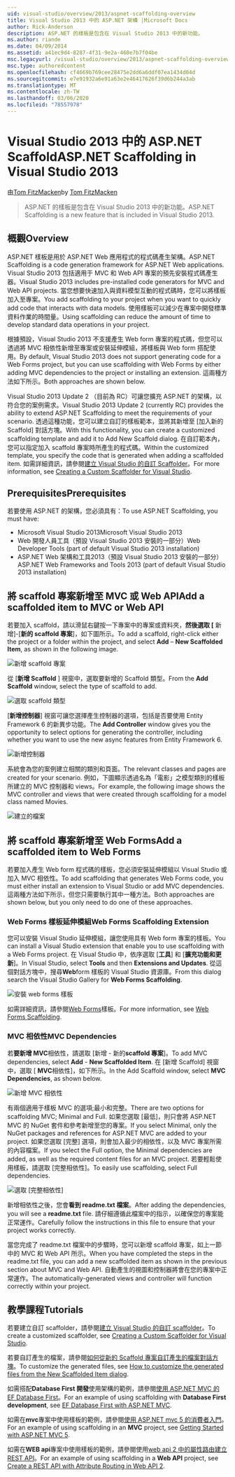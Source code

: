 ```yaml
---
uid: visual-studio/overview/2013/aspnet-scaffolding-overview
title: Visual Studio 2013 中的 ASP.NET 架構 |Microsoft Docs
author: Rick-Anderson
description: ASP.NET 的樣板是包含在 Visual Studio 2013 中的新功能。
ms.author: riande
ms.date: 04/09/2014
ms.assetid: a41ec9d4-8287-4f31-9e2a-460e7b7f04be
msc.legacyurl: /visual-studio/overview/2013/aspnet-scaffolding-overview
msc.type: authoredcontent
ms.openlocfilehash: cf4669b769cee28475e2dd6a6ddf07ea1434d04d
ms.sourcegitcommit: e7e91932a6e91a63e2e46417626f39d6b244a3ab
ms.translationtype: MT
ms.contentlocale: zh-TW
ms.lasthandoff: 03/06/2020
ms.locfileid: "78557978"
---
```

# <a name="aspnet-scaffolding-in-visual-studio-2013"></a><span data-ttu-id="0c5b7-103">Visual Studio 2013 中的 ASP.NET Scaffold</span><span class="sxs-lookup"><span data-stu-id="0c5b7-103">ASP.NET Scaffolding in Visual Studio 2013</span></span>

<span data-ttu-id="0c5b7-104">由[Tom FitzMacken](https://github.com/tfitzmac)</span><span class="sxs-lookup"><span data-stu-id="0c5b7-104">by [Tom FitzMacken](https://github.com/tfitzmac)</span></span>

> <span data-ttu-id="0c5b7-105">ASP.NET 的樣板是包含在 Visual Studio 2013 中的新功能。</span><span class="sxs-lookup"><span data-stu-id="0c5b7-105">ASP.NET Scaffolding is a new feature that is included in Visual Studio 2013.</span></span>

## <a name="overview"></a><span data-ttu-id="0c5b7-106">概觀</span><span class="sxs-lookup"><span data-stu-id="0c5b7-106">Overview</span></span>

<span data-ttu-id="0c5b7-107">ASP.NET 樣板是用於 ASP.NET Web 應用程式的程式碼產生架構。</span><span class="sxs-lookup"><span data-stu-id="0c5b7-107">ASP.NET Scaffolding is a code generation framework for ASP.NET Web applications.</span></span> <span data-ttu-id="0c5b7-108">Visual Studio 2013 包括適用于 MVC 和 Web API 專案的預先安裝程式碼產生器。</span><span class="sxs-lookup"><span data-stu-id="0c5b7-108">Visual Studio 2013 includes pre-installed code generators for MVC and Web API projects.</span></span> <span data-ttu-id="0c5b7-109">當您想要快速加入與資料模型互動的程式碼時，您可以將樣板加入至專案。</span><span class="sxs-lookup"><span data-stu-id="0c5b7-109">You add scaffolding to your project when you want to quickly add code that interacts with data models.</span></span> <span data-ttu-id="0c5b7-110">使用樣板可以減少在專案中開發標準資料作業的時間量。</span><span class="sxs-lookup"><span data-stu-id="0c5b7-110">Using scaffolding can reduce the amount of time to develop standard data operations in your project.</span></span>

<span data-ttu-id="0c5b7-111">根據預設，Visual Studio 2013 不支援產生 Web form 專案的程式碼，但您可以透過將 MVC 相依性新增至專案或安裝延伸模組，將樣板與 Web form 搭配使用。</span><span class="sxs-lookup"><span data-stu-id="0c5b7-111">By default, Visual Studio 2013 does not support generating code for a Web Forms project, but you can use scaffolding with Web Forms by either adding MVC dependencies to the project or installing an extension.</span></span> <span data-ttu-id="0c5b7-112">這兩種方法如下所示。</span><span class="sxs-lookup"><span data-stu-id="0c5b7-112">Both approaches are shown below.</span></span>

<span data-ttu-id="0c5b7-113">Visual Studio 2013 Update 2 （目前為 RC）可讓您擴充 ASP.NET 的架構，以符合您的案例需求。</span><span class="sxs-lookup"><span data-stu-id="0c5b7-113">Visual Studio 2013 Update 2 (currently RC) provides the ability to extend ASP.NET Scaffolding to meet the requirements of your scenario.</span></span> <span data-ttu-id="0c5b7-114">透過這種功能，您可以建立自訂的樣板範本，並將其新增至 [加入新的 Scaffold] 對話方塊。</span><span class="sxs-lookup"><span data-stu-id="0c5b7-114">With this functionality, you can create a customized scaffolding template and add it to Add New Scaffold dialog.</span></span> <span data-ttu-id="0c5b7-115">在自訂範本內，您可以指定加入 scaffold 專案時所產生的程式碼。</span><span class="sxs-lookup"><span data-stu-id="0c5b7-115">Within the customized template, you specify the code that is generated when adding a scaffolded item.</span></span> <span data-ttu-id="0c5b7-116">如需詳細資訊，請參閱[建立 Visual Studio 的自訂 Scaffolder](https://go.microsoft.com/fwlink/p/?LinkId=395029)。</span><span class="sxs-lookup"><span data-stu-id="0c5b7-116">For more information, see [Creating a Custom Scaffolder for Visual Studio](https://go.microsoft.com/fwlink/p/?LinkId=395029).</span></span>

## <a name="prerequisites"></a><span data-ttu-id="0c5b7-117">Prerequisites</span><span class="sxs-lookup"><span data-stu-id="0c5b7-117">Prerequisites</span></span>

<span data-ttu-id="0c5b7-118">若要使用 ASP.NET 的架構，您必須具有：</span><span class="sxs-lookup"><span data-stu-id="0c5b7-118">To use ASP.NET Scaffolding, you must have:</span></span>

- <span data-ttu-id="0c5b7-119">Microsoft Visual Studio 2013</span><span class="sxs-lookup"><span data-stu-id="0c5b7-119">Microsoft Visual Studio 2013</span></span>
- <span data-ttu-id="0c5b7-120">Web 開發人員工具（預設 Visual Studio 2013 安裝的一部分）</span><span class="sxs-lookup"><span data-stu-id="0c5b7-120">Web Developer Tools (part of default Visual Studio 2013 installation)</span></span>
- <span data-ttu-id="0c5b7-121">ASP.NET Web 架構和工具2013（預設 Visual Studio 2013 安裝的一部分）</span><span class="sxs-lookup"><span data-stu-id="0c5b7-121">ASP.NET Web Frameworks and Tools 2013 (part of default Visual Studio 2013 installation)</span></span>

## <a name="add-a-scaffolded-item-to-mvc-or-web-api"></a><span data-ttu-id="0c5b7-122">將 scaffold 專案新增至 MVC 或 Web API</span><span class="sxs-lookup"><span data-stu-id="0c5b7-122">Add a scaffolded item to MVC or Web API</span></span>

<span data-ttu-id="0c5b7-123">若要加入 scaffold，請以滑鼠右鍵按一下專案中的專案或資料夾，**然後選取 [** 新增]-[**新的 scaffold 專案**]，如下圖所示。</span><span class="sxs-lookup"><span data-stu-id="0c5b7-123">To add a scaffold, right-click either the project or a folder within the project, and select **Add** – **New Scaffolded Item**, as shown in the following image.</span></span>

![新增 scaffold 專案](aspnet-scaffolding-overview/_static/image1.png)

<span data-ttu-id="0c5b7-125">從 [**新增 Scaffold** ] 視窗中，選取要新增的 Scaffold 類型。</span><span class="sxs-lookup"><span data-stu-id="0c5b7-125">From the **Add Scaffold** window, select the type of scaffold to add.</span></span>

![選取 scaffold 類型](aspnet-scaffolding-overview/_static/image2.png)

<span data-ttu-id="0c5b7-127">[**新增控制器**] 視窗可讓您選擇產生控制器的選項，包括是否要使用 Entity Framework 6 的新異步功能。</span><span class="sxs-lookup"><span data-stu-id="0c5b7-127">The **Add Controller** window gives you the opportunity to select options for generating the controller, including whether you want to use the new async features from Entity Framework 6.</span></span>

![新增控制器](aspnet-scaffolding-overview/_static/image3.png)

<span data-ttu-id="0c5b7-129">系統會為您的案例建立相關的類別和頁面。</span><span class="sxs-lookup"><span data-stu-id="0c5b7-129">The relevant classes and pages are created for your scenario.</span></span> <span data-ttu-id="0c5b7-130">例如，下圖顯示透過名為「電影」之模型類別的樣板所建立的 MVC 控制器和 views。</span><span class="sxs-lookup"><span data-stu-id="0c5b7-130">For example, the following image shows the MVC controller and views that were created through scaffolding for a model class named Movies.</span></span>

![建立的檔案](aspnet-scaffolding-overview/_static/image4.png)

## <a name="add-a-scaffolded-item-to-web-forms"></a><span data-ttu-id="0c5b7-132">將 scaffold 專案新增至 Web Forms</span><span class="sxs-lookup"><span data-stu-id="0c5b7-132">Add a scaffolded item to Web Forms</span></span>

<span data-ttu-id="0c5b7-133">若要加入產生 Web form 程式碼的樣板，您必須安裝延伸模組以 Visual Studio 或加入 MVC 相依性。</span><span class="sxs-lookup"><span data-stu-id="0c5b7-133">To add scaffolding that generates Web Forms code, you must either install an extension to Visual Studio or add MVC dependencies.</span></span> <span data-ttu-id="0c5b7-134">這兩種方法如下所示，但您只需要執行其中一種方法。</span><span class="sxs-lookup"><span data-stu-id="0c5b7-134">Both approaches are shown below, but you only need to do one of these approaches.</span></span>

### <a name="web-forms-scaffolding-extension"></a><span data-ttu-id="0c5b7-135">Web Forms 樣板延伸模組</span><span class="sxs-lookup"><span data-stu-id="0c5b7-135">Web Forms Scaffolding Extension</span></span>

<span data-ttu-id="0c5b7-136">您可以安裝 Visual Studio 延伸模組，讓您使用具有 Web form 專案的樣板。</span><span class="sxs-lookup"><span data-stu-id="0c5b7-136">You can install a Visual Studio extension that enable you to use scaffolding with a Web Forms project.</span></span> <span data-ttu-id="0c5b7-137">在 Visual Studio 中，依序選取 [**工具**] 和 [**擴充功能和更新**]。</span><span class="sxs-lookup"><span data-stu-id="0c5b7-137">In Visual Studio, select **Tools** and then **Extensions and Updates**.</span></span> <span data-ttu-id="0c5b7-138">從這個對話方塊中，搜尋**Web**form 樣板的 Visual Studio 資源庫。</span><span class="sxs-lookup"><span data-stu-id="0c5b7-138">From this dialog search the Visual Studio Gallery for **Web Forms Scaffolding**.</span></span>

![安裝 web forms 樣板](aspnet-scaffolding-overview/_static/image5.png)

<span data-ttu-id="0c5b7-140">如需詳細資訊，請參閱[Web Forms](https://go.microsoft.com/fwlink/p/?LinkId=396478)樣板。</span><span class="sxs-lookup"><span data-stu-id="0c5b7-140">For more information, see [Web Forms Scaffolding](https://go.microsoft.com/fwlink/p/?LinkId=396478).</span></span>

### <a name="mvc-dependencies"></a><span data-ttu-id="0c5b7-141">MVC 相依性</span><span class="sxs-lookup"><span data-stu-id="0c5b7-141">MVC Dependencies</span></span>

<span data-ttu-id="0c5b7-142">若**要新增 MVC**相依性，請選取 [新增 - 新的**scaffold 專案**]。</span><span class="sxs-lookup"><span data-stu-id="0c5b7-142">To add MVC dependencies, select **Add** - **New Scaffolded Item**.</span></span> <span data-ttu-id="0c5b7-143">在 [新增 Scaffold] 視窗中，選取 [ **MVC**相依性]，如下所示。</span><span class="sxs-lookup"><span data-stu-id="0c5b7-143">In the Add Scaffold window, select **MVC Dependencies**, as shown below.</span></span>

![新增 MVC 相依性](aspnet-scaffolding-overview/_static/image6.png)

<span data-ttu-id="0c5b7-145">有兩個適用于樣板 MVC 的選項;最小和完整。</span><span class="sxs-lookup"><span data-stu-id="0c5b7-145">There are two options for scaffolding MVC; Minimal and Full.</span></span> <span data-ttu-id="0c5b7-146">如果您選取 [最低]，則只會將 ASP.NET MVC 的 NuGet 套件和參考新增至您的專案。</span><span class="sxs-lookup"><span data-stu-id="0c5b7-146">If you select Minimal, only the NuGet packages and references for ASP.NET MVC are added to your project.</span></span> <span data-ttu-id="0c5b7-147">如果您選取 [完整] 選項，則會加入最少的相依性，以及 MVC 專案所需的內容檔案。</span><span class="sxs-lookup"><span data-stu-id="0c5b7-147">If you select the Full option, the Minimal dependencies are added, as well as the required content files for an MVC project.</span></span> <span data-ttu-id="0c5b7-148">若要輕鬆使用樣板，請選取 [完整相依性]。</span><span class="sxs-lookup"><span data-stu-id="0c5b7-148">To easily use scaffolding, select Full dependencies.</span></span>

![選取 [完整相依性]](aspnet-scaffolding-overview/_static/image7.png)

<span data-ttu-id="0c5b7-150">新增相依性之後，您會**看到 readme.txt 檔案**。</span><span class="sxs-lookup"><span data-stu-id="0c5b7-150">After adding the dependencies, you will see a **readme.txt** file.</span></span> <span data-ttu-id="0c5b7-151">請仔細遵循此檔案中的指示，以確保您的專案能正常運作。</span><span class="sxs-lookup"><span data-stu-id="0c5b7-151">Carefully follow the instructions in this file to ensure that your project works correctly.</span></span>

<span data-ttu-id="0c5b7-152">當您完成了 readme.txt 檔案中的步驟時，您可以新增 scaffold 專案，如上一節中的 MVC 和 Web API 所示。</span><span class="sxs-lookup"><span data-stu-id="0c5b7-152">When you have completed the steps in the readme.txt file, you can add a new scaffolded item as shown in the previous section about MVC and Web API.</span></span> <span data-ttu-id="0c5b7-153">自動產生的視圖和控制器將會在您的專案中正常運作。</span><span class="sxs-lookup"><span data-stu-id="0c5b7-153">The automatically-generated views and controller will function correctly within your project.</span></span>

## <a name="tutorials"></a><span data-ttu-id="0c5b7-154">教學課程</span><span class="sxs-lookup"><span data-stu-id="0c5b7-154">Tutorials</span></span>

<span data-ttu-id="0c5b7-155">若要建立自訂 scaffolder，請參閱[建立 Visual Studio 的自訂 scaffolder](https://go.microsoft.com/fwlink/p/?LinkId=395029)。</span><span class="sxs-lookup"><span data-stu-id="0c5b7-155">To create a customized scaffolder, see [Creating a Custom Scaffolder for Visual Studio](https://go.microsoft.com/fwlink/p/?LinkId=395029).</span></span>

<span data-ttu-id="0c5b7-156">若要自訂產生的檔案，請參閱[如何從新的 Scaffold 專案自訂產生的檔案對話方塊](https://blogs.msdn.com/b/webdev/archive/2013/12/26/how-to-customize-the-generated-files-from-the-new-scaffolded-item-dialog.aspx)。</span><span class="sxs-lookup"><span data-stu-id="0c5b7-156">To customize the generated files, see [How to customize the generated files from the New Scaffolded Item dialog](https://blogs.msdn.com/b/webdev/archive/2013/12/26/how-to-customize-the-generated-files-from-the-new-scaffolded-item-dialog.aspx).</span></span>

<span data-ttu-id="0c5b7-157">如需搭配**Database First 開發**使用架構的範例，請參閱[使用 ASP.NET MVC 的 EF Database First](../../../mvc/overview/getting-started/database-first-development/setting-up-database.md)。</span><span class="sxs-lookup"><span data-stu-id="0c5b7-157">For an example of using scaffolding with **Database First development**, see [EF Database First with ASP.NET MVC](../../../mvc/overview/getting-started/database-first-development/setting-up-database.md).</span></span>

<span data-ttu-id="0c5b7-158">如需在**mvc**專案中使用樣板的範例，請參閱[使用 ASP.NET mvc 5 的消費者入門](../../../mvc/overview/getting-started/introduction/getting-started.md)。</span><span class="sxs-lookup"><span data-stu-id="0c5b7-158">For an example of using scaffolding in an **MVC** project, see [Getting Started with ASP.NET MVC 5](../../../mvc/overview/getting-started/introduction/getting-started.md).</span></span>

<span data-ttu-id="0c5b7-159">如需在**WEB api**專案中使用樣板的範例，請參閱使用[web api 2 中的屬性路由建立 REST API](../../../web-api/overview/web-api-routing-and-actions/create-a-rest-api-with-attribute-routing.md)。</span><span class="sxs-lookup"><span data-stu-id="0c5b7-159">For an example of using scaffolding in a **Web API** project, see [Create a REST API with Attribute Routing in Web API 2](../../../web-api/overview/web-api-routing-and-actions/create-a-rest-api-with-attribute-routing.md).</span></span>
